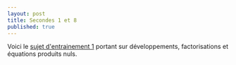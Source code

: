 ```yaml
---
layout: post
title: Secondes 1 et 8
published: true
---
```


Voici le [sujet d'entrainement 1](https://github.com/raveluz/raveluz.github.io/blob/master/pdf/Jour1.pdf) portant sur développements, factorisations et équations produits nuls.

